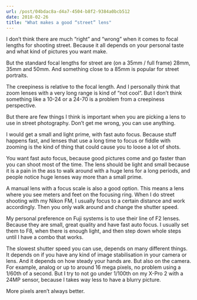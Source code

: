 ```yaml
---
url: /post/04bdac8a-d4a7-4504-b8f2-9384a0bcb512
date: 2018-02-26
title: "What makes a good “street” lens"
---
```


I don’t think there are much “right” and “wrong” when it comes to focal lengths for shooting street. Because it all depends on your personal taste and what kind of pictures you want make.



But the standard focal lengths for street are (on a 35mm / full frame) 28mm, 35mm and 50mm. And something close to a 85mm is popular for street portraits.



The creepiness is relative to the focal length. And I personally think that zoom lenses with a very long range is kind of “not cool”. But I don’t think something like a 10-24 or a 24-70 is a problem from a creepiness perspective.



But there are few things I think is important when you are picking a lens to use in street photography. Don’t get me wrong, you can use anything.



I would get a small and light prime, with fast auto focus. Because stuff happens fast, and lenses that use a long time to focus or fiddle with zooming is the kind of thing that could cause you to loose a lot of shots.



You want fast auto focus, because good pictures come and go faster than you can shoot most of the time. The lens should be light and small because it is a pain in the ass to walk around with a huge lens for a long periods, and people notice huge lenses way more than a small prime.



A manual lens with a focus scale is also a good option. This means a lens where you see meters and feet on the focusing ring. When I do street shooting with my Nikon FM, I usually focus to a certain distance and work accordingly. Then you only walk around and change the shutter speed.



My personal preference on Fuji systems is to use their line of F2 lenses. Because they are small, great quality and have fast auto focus. I usually set them to F8, when there is enough light, and then step down whole steps until I have a combo that works.



The slowest shutter speed you can use, depends on many different things. It depends on if you have any kind of image stabilisation in your camera or lens. And it depends on how steady your hands are. But also on the camera. For example, analog or up to around 16 mega pixels, no problem using a 1/60th of a second. But I try to not go under 1/100th on my X-Pro 2 with a 24MP sensor, because I takes way less to have a blurry picture.



More pixels aren’t always better.

